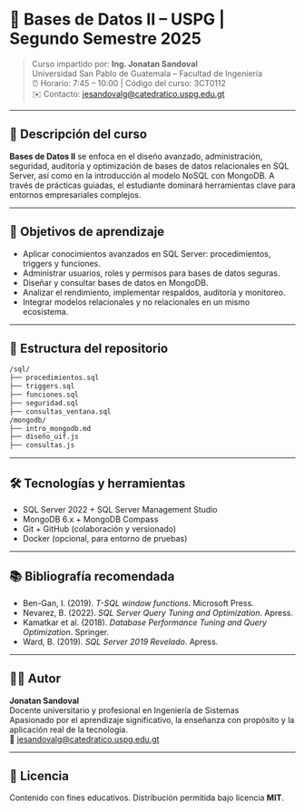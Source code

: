 # 📘 Bases de Datos II – USPG | Segundo Semestre 2025

> Curso impartido por: **Ing. Jonatan Sandoval**  
> Universidad San Pablo de Guatemala – Facultad de Ingeniería  
> ⏰ Horario: 7:45 – 10:00 | Código del curso: 3CT0112  
> ✉️ Contacto: jesandovalg@catedratico.uspg.edu.gt

---

## 🎯 Descripción del curso

**Bases de Datos II** se enfoca en el diseño avanzado, administración, seguridad, auditoría y optimización de bases de datos relacionales en SQL Server, así como en la introducción al modelo NoSQL con MongoDB. A través de prácticas guiadas, el estudiante dominará herramientas clave para entornos empresariales complejos.

---

## 🧠 Objetivos de aprendizaje

- Aplicar conocimientos avanzados en SQL Server: procedimientos, triggers y funciones.
- Administrar usuarios, roles y permisos para bases de datos seguras.
- Diseñar y consultar bases de datos en MongoDB.
- Analizar el rendimiento, implementar respaldos, auditoría y monitoreo.
- Integrar modelos relacionales y no relacionales en un mismo ecosistema.

---

## 📂 Estructura del repositorio

```bash
/sql/
├── procedimientos.sql
├── triggers.sql
├── funciones.sql
├── seguridad.sql
├── consultas_ventana.sql
/mongodb/
├── intro_mongodb.md
├── diseño_uif.js
├── consultas.js
```

---

## 🛠️ Tecnologías y herramientas

- SQL Server 2022 + SQL Server Management Studio
- MongoDB 6.x + MongoDB Compass
- Git + GitHub (colaboración y versionado)
- Docker (opcional, para entorno de pruebas)

---

## 📚 Bibliografía recomendada

- Ben-Gan, I. (2019). *T-SQL window functions*. Microsoft Press.
- Nevarez, B. (2022). *SQL Server Query Tuning and Optimization*. Apress.
- Kamatkar et al. (2018). *Database Performance Tuning and Query Optimization*. Springer.
- Ward, B. (2019). *SQL Server 2019 Revelado*. Apress.

---

## 👨‍🏫 Autor

**Jonatan Sandoval**  
Docente universitario y profesional en Ingeniería de Sistemas  
Apasionado por el aprendizaje significativo, la enseñanza con propósito y la aplicación real de la tecnología.  
📧 jesandovalg@catedratico.uspg.edu.gt

---

## 📝 Licencia

Contenido con fines educativos. Distribución permitida bajo licencia **MIT**.
